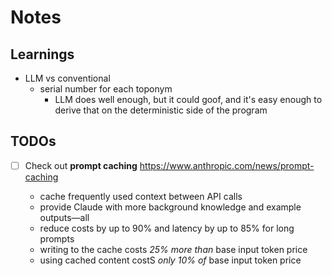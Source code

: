 # Notes

## Learnings

- LLM vs conventional
  - serial number for each toponym
    - LLM does well enough, but it could goof, and it's easy enough to derive that on the deterministic side of the program

## TODOs

- [ ] Check out **prompt caching** https://www.anthropic.com/news/prompt-caching

  - cache frequently used context between API calls
  - provide Claude with more background knowledge and example outputs—all
  - reduce costs by up to 90% and latency by up to 85% for long prompts
  - writing to the cache costs _25% more than_ base input token price
  - using cached content costS _only 10% of_ base input token price
